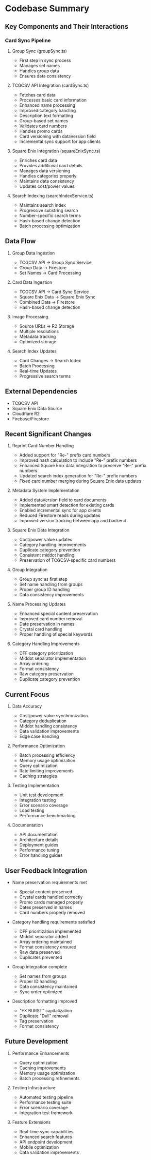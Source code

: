 # Codebase Summary

## Key Components and Their Interactions

### Card Sync Pipeline

1. Group Sync (groupSync.ts)
   - First step in sync process
   - Manages set names
   - Handles group data
   - Ensures data consistency

2. TCGCSV API Integration (cardSync.ts)
   - Fetches card data
   - Processes basic card information
   - Enhanced name processing
   - Improved category handling
   - Description text formatting
   - Group-based set names
   - Validates card numbers
   - Handles promo cards
   - Card versioning with dataVersion field
   - Incremental sync support for app clients

3. Square Enix Integration (squareEnixSync.ts)
   - Enriches card data
   - Provides additional card details
   - Manages data versioning
   - Handles categories properly
   - Maintains data consistency
   - Updates cost/power values

4. Search Indexing (searchIndexService.ts)
   - Maintains search index
   - Progressive substring search
   - Number-specific search terms
   - Hash-based change detection
   - Batch processing optimization

## Data Flow

1. Group Data Ingestion
   - TCGCSV API → Group Sync Service
   - Group Data → Firestore
   - Set Names → Card Processing

2. Card Data Ingestion
   - TCGCSV API → Card Sync Service
   - Square Enix Data → Square Enix Sync
   - Combined Data → Firestore
   - Hash-based change detection

3. Image Processing
   - Source URLs → R2 Storage
   - Multiple resolutions
   - Metadata tracking
   - Optimized storage

4. Search Index Updates
   - Card Changes → Search Index
   - Batch Processing
   - Real-time Updates
   - Progressive search terms

## External Dependencies

- TCGCSV API
- Square Enix Data Source
- Cloudflare R2
- Firebase/Firestore

## Recent Significant Changes

1. Reprint Card Number Handling
   - Added support for "Re-" prefix card numbers
   - Improved hash calculation to include "Re-" prefix numbers
   - Enhanced Square Enix data integration to preserve "Re-" prefix numbers
   - Updated search index generation for "Re-" prefix numbers
   - Fixed card number merging during Square Enix data updates

2. Metadata System Implementation
   - Added dataVersion field to card documents
   - Implemented smart detection for existing cards
   - Enabled incremental sync for app clients
   - Reduced Firestore reads during updates
   - Improved version tracking between app and backend

3. Square Enix Data Integration
   - Cost/power value updates
   - Category handling improvements
   - Duplicate category prevention
   - Consistent middot handling
   - Preservation of TCGCSV-specific card numbers

4. Group Integration
   - Group sync as first step
   - Set name handling from groups
   - Proper group ID handling
   - Data consistency improvements

5. Name Processing Updates
   - Enhanced special content preservation
   - Improved card number removal
   - Date preservation in names
   - Crystal card handling
   - Proper handling of special keywords

6. Category Handling Improvements
   - DFF category prioritization
   - Middot separator implementation
   - Array ordering
   - Format consistency
   - Raw category preservation
   - Duplicate category prevention

## Current Focus

1. Data Accuracy
   - Cost/power value synchronization
   - Category deduplication
   - Middot handling consistency
   - Data validation improvements
   - Edge case handling

2. Performance Optimization
   - Batch processing efficiency
   - Memory usage optimization
   - Query optimization
   - Rate limiting improvements
   - Caching strategies

3. Testing Implementation
   - Unit test development
   - Integration testing
   - Error scenario coverage
   - Load testing
   - Performance benchmarking

4. Documentation
   - API documentation
   - Architecture details
   - Deployment guides
   - Performance tuning
   - Error handling guides

## User Feedback Integration

- Name preservation requirements met
  - Special content preserved
  - Crystal cards handled correctly
  - Promo cards managed properly
  - Dates preserved in names
  - Card numbers properly removed

- Category handling requirements satisfied
  - DFF prioritization implemented
  - Middot separator added
  - Array ordering maintained
  - Format consistency ensured
  - Raw data preserved
  - Duplicates prevented

- Group integration complete
  - Set names from groups
  - Proper ID handling
  - Data consistency maintained
  - Sync order optimized

- Description formatting improved
  - "EX BURST" capitalization
  - Duplicate "Dull" removal
  - Tag preservation
  - Format consistency

## Future Development

1. Performance Enhancements
   - Query optimization
   - Caching improvements
   - Memory usage optimization
   - Batch processing refinements

2. Testing Infrastructure
   - Automated testing pipeline
   - Performance testing suite
   - Error scenario coverage
   - Integration test framework

3. Feature Extensions
   - Real-time sync capabilities
   - Enhanced search features
   - API endpoint development
   - Mobile optimization
   - Data validation improvements
